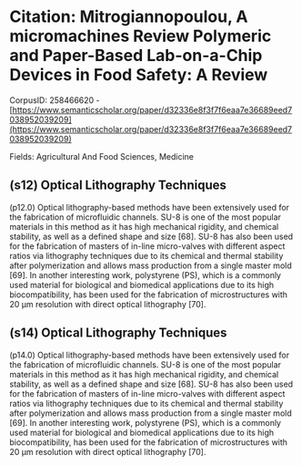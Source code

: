 # Citation: Mitrogiannopoulou, A micromachines Review Polymeric and Paper-Based Lab-on-a-Chip Devices in Food Safety: A Review

CorpusID: 258466620 - [https://www.semanticscholar.org/paper/d32336e8f3f7f6eaa7e36689eed7038952039209](https://www.semanticscholar.org/paper/d32336e8f3f7f6eaa7e36689eed7038952039209)

Fields: Agricultural And Food Sciences, Medicine

## (s12) Optical Lithography Techniques
(p12.0) Optical lithography-based methods have been extensively used for the fabrication of microfluidic channels. SU-8 is one of the most popular materials in this method as it has high mechanical rigidity, and chemical stability, as well as a defined shape and size [68]. SU-8 has also been used for the fabrication of masters of in-line micro-valves with different aspect ratios via lithography techniques due to its chemical and thermal stability after polymerization and allows mass production from a single master mold [69]. In another interesting work, polystyrene (PS), which is a commonly used material for biological and biomedical applications due to its high biocompatibility, has been used for the fabrication of microstructures with 20 µm resolution with direct optical lithography [70].
## (s14) Optical Lithography Techniques
(p14.0) Optical lithography-based methods have been extensively used for the fabrication of microfluidic channels. SU-8 is one of the most popular materials in this method as it has high mechanical rigidity, and chemical stability, as well as a defined shape and size [68]. SU-8 has also been used for the fabrication of masters of in-line micro-valves with different aspect ratios via lithography techniques due to its chemical and thermal stability after polymerization and allows mass production from a single master mold [69]. In another interesting work, polystyrene (PS), which is a commonly used material for biological and biomedical applications due to its high biocompatibility, has been used for the fabrication of microstructures with 20 µm resolution with direct optical lithography [70].
